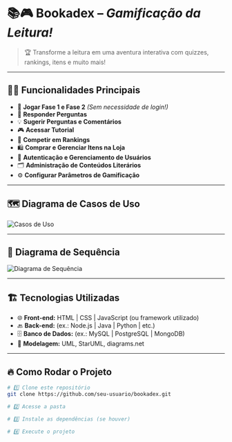 # 📚🎮 **Bookadex** – *Gamificação da Leitura!*

> 🏆 Transforme a leitura em uma aventura interativa com quizzes, rankings, itens e muito mais!

---

## 🚀✨ **Funcionalidades Principais**

- 📖 **Jogar Fase 1 e Fase 2** *(Sem necessidade de login!)*
- 🎯 **Responder Perguntas**
- 💡 **Sugerir Perguntas e Comentários**
- 🎮 **Acessar Tutorial**
- 🏅 **Competir em Rankings**
- 🛍️ **Comprar e Gerenciar Itens na Loja**
- 🔐 **Autenticação e Gerenciamento de Usuários**
- 🗂️ **Administração de Conteúdos Literários**
- ⚙️ **Configurar Parâmetros de Gamificação**

---

## 🗺️ **Diagrama de Casos de Uso**

![Casos de Uso](./newUC_Bookadex.png)

---

## 🎥 **Diagrama de Sequência**

![Diagrama de Sequência](./1d167476-aafc-4643-a0a2-9d32e32c7d7f.png)

---

## 🏗️ **Tecnologias Utilizadas**

- 🌐 **Front-end:** HTML | CSS | JavaScript (ou framework utilizado)
- 🔙 **Back-end:** (ex.: Node.js | Java | Python | etc.)
- 🗄️ **Banco de Dados:** (ex.: MySQL | PostgreSQL | MongoDB)
- 🧠 **Modelagem:** UML, StarUML, diagrams.net

---

## 🔥 **Como Rodar o Projeto**

```bash
# 1️⃣ Clone este repositório
git clone https://github.com/seu-usuario/bookadex.git

# 2️⃣ Acesse a pasta

# 3️⃣ Instale as dependências (se houver)

# 4️⃣ Execute o projeto
